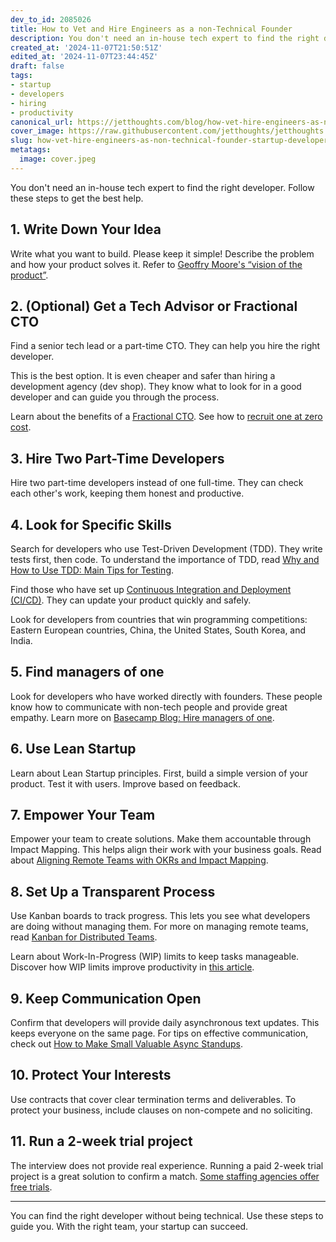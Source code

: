 ```yaml
---
dev_to_id: 2085026
title: How to Vet and Hire Engineers as a non-Technical Founder
description: You don't need an in-house tech expert to find the right developer. Follow these steps to get the...
created_at: '2024-11-07T21:50:51Z'
edited_at: '2024-11-07T23:44:45Z'
draft: false
tags:
- startup
- developers
- hiring
- productivity
canonical_url: https://jetthoughts.com/blog/how-vet-hire-engineers-as-non-technical-founder-startup-developers/
cover_image: https://raw.githubusercontent.com/jetthoughts/jetthoughts.github.io/master/content/blog/how-vet-hire-engineers-as-non-technical-founder-startup-developers/cover.jpeg
slug: how-vet-hire-engineers-as-non-technical-founder-startup-developers
metatags:
  image: cover.jpeg
---
```

You don't need an in-house tech expert to find the right developer. Follow these steps to get the best help.

## 1. Write Down Your Idea

Write what you want to build. Please keep it simple! Describe the problem and how your product solves it. Refer to [Geoffry Moore's “vision of the product”](https://martinfowler.com/articles/lean-inception/write-product-vision.html).

## 2. (Optional) Get a Tech Advisor or Fractional CTO

Find a senior tech lead or a part-time CTO. They can help you hire the right developer.

This is the best option. It is even cheaper and safer than hiring a development agency (dev shop). They know what to look for in a good developer and can guide you through the process.

Learn about the benefits of a [Fractional CTO](https://jetthoughts.com/services/fractional-cto/). See how to [recruit one at zero cost](https://www.linkedin.com/pulse/recruit-fractional-cto-zero-cost-jetthoughts-mow1f/).

## 3. Hire Two Part-Time Developers

Hire two part-time developers instead of one full-time. They can check each other's work, keeping them honest and productive.

## 4. Look for Specific Skills

Search for developers who use Test-Driven Development (TDD). They write tests first, then code. To understand the importance of TDD, read [Why and How to Use TDD: Main Tips for Testing](https://jetthoughts.com/blog/why-how-use-tdd-main-tips-testing/).

Find those who have set up [Continuous Integration and Deployment (CI/CD)](https://en.wikipedia.org/wiki/CI/CD). They can update your product quickly and safely.

Look for developers from countries that win programming competitions: Eastern European countries, China, the United States, South Korea, and India.

## 5. Find managers of one

Look for developers who have worked directly with founders. These people know how to communicate with non-tech people and provide great empathy. Learn more on [Basecamp Blog: Hire managers of one](https://signalvnoise.com/posts/1430-hire-managers-of-one).

## 6. Use Lean Startup

Learn about Lean Startup principles. First, build a simple version of your product. Test it with users. Improve based on feedback.

## 7. Empower Your Team

Empower your team to create solutions. Make them accountable through Impact Mapping. This helps align their work with your business goals. Read about [Aligning Remote Teams with OKRs and Impact Mapping](https://jetthoughts.com/blog/align-remote-teams-with-okrs-impact-mapping-management-devops/).

## 8. Set Up a Transparent Process

Use Kanban boards to track progress. This lets you see what developers are doing without managing them. For more on managing remote teams, read [Kanban for Distributed Teams](https://jetthoughts.com/blog/delivery-flow-for-distributed-remote-teams-agile-kanban/).

Learn about Work-In-Progress (WIP) limits to keep tasks manageable. Discover how WIP limits improve productivity in [this article](https://jetthoughts.com/blog/how-wip-limits-improves-effectiveness-productivity-management/).

## 9. Keep Communication Open

Confirm that developers will provide daily asynchronous text updates. This keeps everyone on the same page. For tips on effective communication, check out [How to Make Small Valuable Async Standups](https://jetthoughts.com/blog/how-make-small-valuable-async-standups-productivity-development/).

## 10. Protect Your Interests

Use contracts that cover clear termination terms and deliverables. To protect your business, include clauses on non-compete and no soliciting.

## 11. Run a 2-week trial project

The interview does not provide real experience. Running a paid 2-week trial project is a great solution to confirm a match. [Some staffing agencies offer free trials](https://jetthoughts.com/blog/trial-period-for-staff-augmentation-in-jetthoughts-startup-engagement/).

---

You can find the right developer without being technical. Use these steps to guide you. With the right team, your startup can succeed.